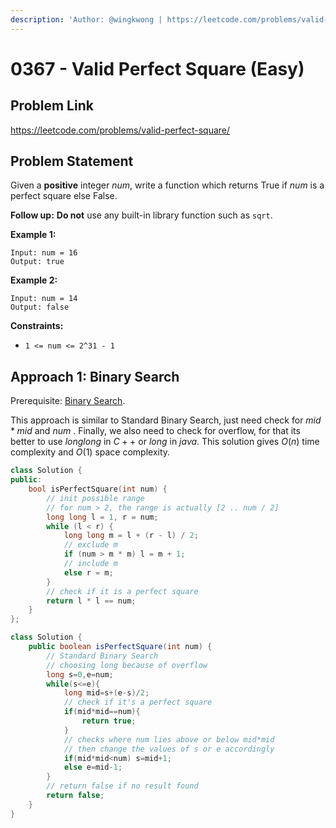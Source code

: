 ```yaml
---
description: 'Author: @wingkwong | https://leetcode.com/problems/valid-perfect-square/'
---
```


# 0367 - Valid Perfect Square (Easy)

## Problem Link

https://leetcode.com/problems/valid-perfect-square/

## Problem Statement

Given a **positive** integer _num_, write a function which returns True if _num_ is a perfect square else False.

**Follow up:** **Do not** use any built-in library function such as `sqrt`.

**Example 1:**

```
Input: num = 16
Output: true
```

**Example 2:**

```
Input: num = 14
Output: false
```

**Constraints:**

* `1 <= num <= 2^31 - 1`

## Approach 1: Binary Search

Prerequisite: [Binary Search](../../tutorials/basic-topics/binary-search).

This approach is similar to Standard Binary Search, just need check for $mid*mid$ and $num$ . Finally, we also need to check for overflow, for that its better to use $long long$ in $C++$ or $long$ in $java$.
This solution gives $O( n )$ time complexity and $O( 1 )$ space complexity.

<Tabs>
<TabItem value="cpp" label="C++">
<SolutionAuthor name="@wingkwong"/>

```cpp
class Solution {
public:
    bool isPerfectSquare(int num) {
        // init possible range
        // for num > 2, the range is actually [2 .. num / 2]
        long long l = 1, r = num;
        while (l < r) {
            long long m = l + (r - l) / 2;
            // exclude m
            if (num > m * m) l = m + 1;
            // include m
            else r = m;
        }
        // check if it is a perfect square
        return l * l == num;
    }
};
```

</TabItem>
<TabItem value="java" label="Java">
<SolutionAuthor name="@deepanshu-rawat6"/>

```java
class Solution {
    public boolean isPerfectSquare(int num) {
        // Standard Binary Search 
        // choosing long because of overflow 
        long s=0,e=num;
        while(s<=e){
            long mid=s+(e-s)/2;
            // check if it's a perfect square
            if(mid*mid==num){ 
                return true;
            }
            // checks where num lies above or below mid*mid
            // then change the values of s or e accordingly
            if(mid*mid<num) s=mid+1;
            else e=mid-1;
        }
        // return false if no result found
        return false;
    }
}
```
</TabItem>
</Tabs>
